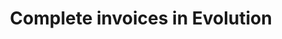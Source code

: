 ---
title: "Complete invoices in Evolution"
name: "sourcemeta_apifact_evolution"
key: "param_complete_invoice"
description: "Order setting: Completes invoice"
user_friendly_description: "Allow Stock2Shop to complete invoices on Evolution if they are being created."
default: "false"
values: []
tags: [sourcemeta,apifact,evolution,sage-100-evolution,sage-200-evolution]
type: "meta"
process: "orders"
headless: true
---